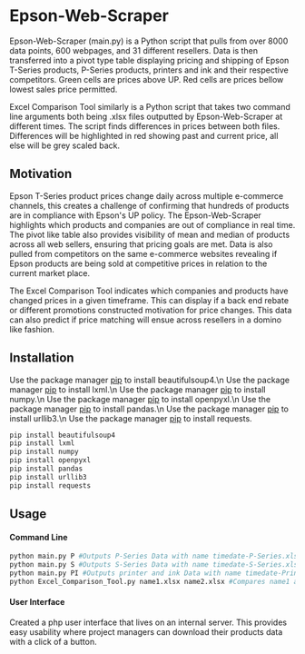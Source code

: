 # Epson-Web-Scraper

Epson-Web-Scraper (main.py) is a Python script that pulls from over 8000 data points, 600 webpages, and 31 different resellers. Data is then
transferred into a pivot type table displaying pricing and shipping of Epson T-Series products, P-Series products, printers and ink and their
respective competitors. Green cells are prices above UP. Red cells are prices bellow lowest sales price permitted.

Excel Comparison Tool similarly is a Python script that takes two command line arguments both being .xlsx files outputted by Epson-Web-Scraper
at different times. The script finds differences in prices between both files. Differences will be highlighted in red showing past and current
price, all else will be grey scaled back.


## Motivation

Epson T-Series product prices change daily across multiple e-commerce channels, this creates a challenge of confirming that hundreds of products
are in compliance with Epson's UP policy. The Epson-Web-Scraper highlights which products and companies are out of compliance in real time.
The pivot like table also provides visibility of mean and median of products across all web sellers, ensuring that pricing goals are met. Data is
also pulled from competitors on the same e-commerce websites revealing if Epson products are being sold at competitive prices in relation to the
current market place.

The Excel Comparison Tool indicates which companies and products have changed prices in a given timeframe. This can display if a back end rebate
or different promotions constructed motivation for price changes. This data can also predict if price matching will ensue across resellers in a
domino like fashion.  


## Installation

Use the package manager [pip](https://pypi.org/project/beautifulsoup4/) to install beautifulsoup4.\n
Use the package manager [pip](https://pypi.org/project/lxml/) to install lxml.\n
Use the package manager [pip](https://pypi.org/project/numpy/) to install numpy.\n
Use the package manager [pip](https://pypi.org/project/openpyxl/) to install openpyxl.\n
Use the package manager [pip](https://pypi.org/project/pandas/) to install pandas.\n
Use the package manager [pip](https://pypi.org/project/urllib3/) to install urllib3.\n
Use the package manager [pip](https://pypi.org/project/requests/) to install requests.

```bash
pip install beautifulsoup4
pip install lxml
pip install numpy
pip install openpyxl
pip install pandas
pip install urllib3
pip install requests
```


## Usage
####    Command Line
```python
python main.py P #Outputs P-Series Data with name timedate-P-Series.xlsx
python main.py S #Outputs S-Series Data with name timedate-S-Series.xlsx
python main.py PI #Outputs printer and ink Data with name timedate-Printer_and_Ink.xlsx
python Excel_Comparison_Tool.py name1.xlsx name2.xlsx #Compares name1 and name2 for differences, outputs name1_vs_name2.xlsx sheet
```
####    User Interface
Created a php user interface that lives on an internal server. This provides easy usability where project managers can download their products
data with a click of a button.
